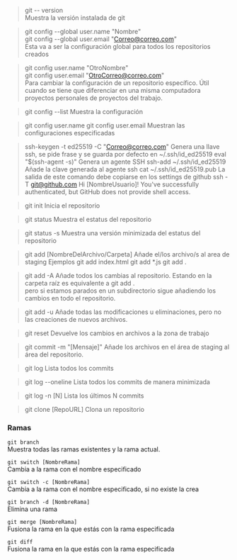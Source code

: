>git -- version  
Muestra la versión instalada de git

>git config --global user.name "Nombre"  
>git config --global user.email "Correo@correo.com"  
Esta va a ser la configuración global para todos los repositorios creados


>git config user.name "OtroNombre"  
>git config user.email "OtroCorreo@correo.com"  
Para cambiar la configuración de un repositorio específico. Útil cuando se tiene que diferenciar en una misma computadora proyectos personales de proyectos del trabajo.


>git config --list
Muestra la configuración


>git config user.name
>git config user.email
Muestran las configuraciones especificadas


>ssh-keygen -t ed25519 -C "Correo@correo.com"
Genera una llave ssh, se pide frase y se guarda por defecto en ~/.ssh/id_ed25519
>eval "$(ssh-agent -s)"
Genera un agente SSH
>ssh-add ~/.ssh/id_ed25519
Añade la clave generada al agente ssh
>cat ~/.ssh/id_ed25519.pub 
La salida de este comando debe copiarse en los settings de github
>ssh -T git@github.com
Hi [NombreUsuario]! You've successfully authenticated, but GitHub does not provide shell access.


>git init
Inicia el repositorio

>git status
Muestra el estatus del repositorio

>git status -s
Muestra una versión minimizada del estatus del repositorio

>git add [NombreDelArchivo/Carpeta]
Añade el/los archivo/s al area de staging
Ejemplos
>git add index.html
>git add *.js
>git add .

>git add -A 
Añade todos los cambias al repositorio. Estando en la carpeta raíz es equivalente a git add .  
pero si estamos parados en un subdirectorio sigue añadiendo los cambios en todo el repositorio.

>git add -u 
Añade todas las modificaciones u eliminaciones, pero no las creaciones de nuevos archivos.

>git reset
Devuelve los cambios en archivos a la zona de trabajo

>git commit -m "[Mensaje]"
Añade los archivos en el área de staging al área del repositorio. 

>git log
Lista todos los commits

>git log --oneline
Lista todos los commits de manera minimizada

>git log -n [N]
Lista los últimos N commits

>git clone [RepoURL]
Clona un repositorio


### Ramas

`git branch`  
Muestra todas las ramas existentes y la rama actual.

`git switch [NombreRama]`  
Cambia a la rama con el nombre especificado

`git switch -c [NombreRama]`  
Cambia a la rama con el nombre especificado, si no existe la crea

`git branch -d [NombreRama]`  
Elimina una rama

`git merge [NombreRama]`  
Fusiona la rama en la que estás con la rama especificada



`git diff`  
Fusiona la rama en la que estás con la rama especificada
